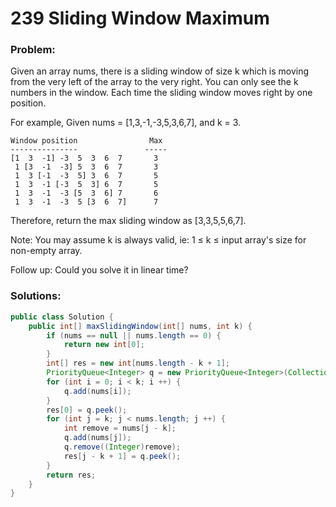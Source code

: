 # 239 Sliding Window Maximum

### Problem:

Given an array nums, there is a sliding window of size k which is moving from the very left of the array to the very right. You can only see the k numbers in the window. Each time the sliding window moves right by one position.

For example,
Given nums = [1,3,-1,-3,5,3,6,7], and k = 3.
```
Window position                Max
---------------               -----
[1  3  -1] -3  5  3  6  7       3
 1 [3  -1  -3] 5  3  6  7       3
 1  3 [-1  -3  5] 3  6  7       5
 1  3  -1 [-3  5  3] 6  7       5
 1  3  -1  -3 [5  3  6] 7       6
 1  3  -1  -3  5 [3  6  7]      7
```
Therefore, return the max sliding window as [3,3,5,5,6,7].

Note: 
You may assume k is always valid, ie: 1 ≤ k ≤ input array's size for non-empty array.

Follow up:
Could you solve it in linear time?

### Solutions:

```java
public class Solution {
    public int[] maxSlidingWindow(int[] nums, int k) {
        if (nums == null || nums.length == 0) {
            return new int[0];
        }
        int[] res = new int[nums.length - k + 1];
        PriorityQueue<Integer> q = new PriorityQueue<Integer>(Collections.reverseOrder());
        for (int i = 0; i < k; i ++) {
            q.add(nums[i]);
        }
        res[0] = q.peek();
        for (int j = k; j < nums.length; j ++) {
            int remove = nums[j - k];
            q.add(nums[j]);
            q.remove((Integer)remove);
            res[j - k + 1] = q.peek();
        }
        return res;
    }
}
```

```java

```